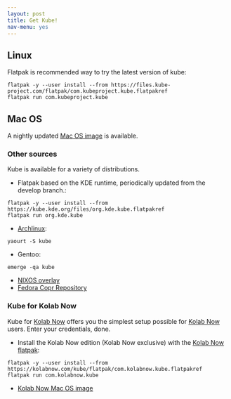 ```yaml
---
layout: post
title: Get Kube!
nav-menu: yes
---
```


## Linux
Flatpak is recommended way to try the latest version of kube:
```
flatpak -y --user install --from https://files.kube-project.com/flatpak/com.kubeproject.kube.flatpakref
flatpak run com.kubeproject.kube
```

## Mac OS
A nightly updated [Mac OS image](https://kube.kolab.org/kube/kube.dmg) is available.

### Other sources
Kube is available for a variety of distributions.

* Flatpak based on the KDE runtime, periodically updated from the develop branch.:
```
flatpak -y --user install --from https://kube.kde.org/files/org.kde.kube.flatpakref
flatpak run org.kde.kube
```
* [Archlinux](https://www.archlinux.org/packages/community/x86_64/kube/):
```
yaourt -S kube
```
* Gentoo:
```
emerge -qa kube
```
* [NIXOS overlay](https://github.com/cmollekopf/kube-nix.git)
* [Fedora Copr Repository](https://copr.fedorainfracloud.org/coprs/rajeeshknambiar/kube/)

### Kube for Kolab Now

Kube for [Kolab Now](https://kolabnow.com) offers you the simplest setup possible for [Kolab Now](https://kolabnow.com) users. Enter your credentials, done.

* Install the Kolab Now edition (Kolab Now exclusive) with the [Kolab Now flatpak](https://blogs.kolabnow.com/2017/09/27/kube-for-kolab-now):
```
flatpak -y --user install --from https://kolabnow.com/kube/flatpak/com.kolabnow.kube.flatpakref
flatpak run com.kolabnow.kube
```
* [Kolab Now Mac OS image](https://kube.kolab.org/kube/kube-kolabnow.dmg)
